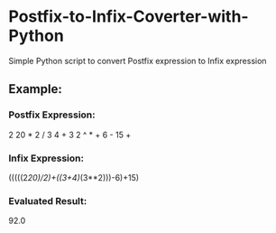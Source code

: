 # Postfix-to-Infix-Coverter-with-Python
Simple Python script to convert Postfix expression to Infix expression 
## Example:
### Postfix Expression: 
2 20 * 2 / 3 4 + 3 2 ^ * + 6 - 15 +
### Infix Expression: 
(((((2*20)/2)+((3+4)*(3**2)))-6)+15)
### Evaluated Result: 
92.0
